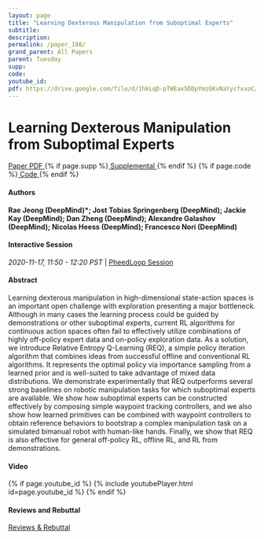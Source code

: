 ```yaml
---
layout: page
title: "Learning Dexterous Manipulation from Suboptimal Experts"
subtitle: 
description:
permalink: /paper_198/
grand_parent: All Papers
parent: Tuesday
supp: 
code: 
youtube_id: 
pdf: https://drive.google.com/file/d/1hkLqD-pTWEax5DDpYmzGKvNaYycfxxoC/view
---
```


# Learning Dexterous Manipulation from Suboptimal Experts

<a href="https://drive.google.com/file/d/1hkLqD-pTWEax5DDpYmzGKvNaYycfxxoC/view" target="_blank" rel="noopener noreferrer" class="btn btn-blue"><i class="fa fa-file-text-o" aria-hidden="true"></i> Paper PDF </a> {% if page.supp %}<a href="" target="_blank" rel="noopener noreferrer" class="btn btn-green"><i class="fa fa-file-text-o" aria-hidden="true"></i> Supplemental </a>{% endif %} {% if page.code %}<a href="" target="_blank" rel="noopener noreferrer" class="btn"><i class="fa fa-github" aria-hidden="true"></i> Code </a>{% endif %} 

#### Authors
**Rae Jeong (DeepMind)*; Jost Tobias Springenberg (DeepMind); Jackie Kay (DeepMind); Dan Zheng (DeepMind); Alexandre Galashov (DeepMind); Nicolas Heess (DeepMind); Francesco Nori (DeepMind)**

#### Interactive Session
<em>2020-11-17, 11:50 - 12:20 PST </em> | <a href="https://pheedloop.com/corl2020/virtual/?page=sessions&section=SESK3BV604XENN4QN" target="_blank" rel="noopener noreferrer"> PheedLoop Session <i class="fa fa-external-link" aria-hidden="true"></i> </a> 

#### Abstract
Learning dexterous manipulation in high-dimensional state-action spaces is an important open challenge with exploration presenting a major bottleneck. Although in many cases the learning process could be guided by demonstrations or other suboptimal experts, current RL algorithms for continuous action spaces often fail to effectively utilize combinations of highly off-policy expert data and on-policy exploration data. As a solution, we introduce Relative Entropy Q-Learning (REQ), a simple policy iteration algorithm that combines ideas from successful offline and conventional RL algorithms. It represents the optimal policy via importance sampling from a learned prior and is well-suited to take advantage of mixed data distributions. We demonstrate experimentally that REQ outperforms several strong baselines on robotic manipulation tasks for which suboptimal experts are available. We show how suboptimal experts can be constructed effectively by composing simple waypoint tracking controllers, and we also show how learned primitives can be combined with waypoint controllers to obtain reference behaviors to bootstrap a complex manipulation task on a simulated bimanual robot with human-like hands. Finally, we show that REQ is also effective for general off-policy RL, offline RL, and RL from demonstrations. 

#### Video
{% if page.youtube_id %}
{% include youtubePlayer.html id=page.youtube_id %}
{% endif %}

#### Reviews and Rebuttal
<a href="https://drive.google.com/file/d/1Am1VysI1ofADsVah8h0uBstQlnRgxt1P/view" target="_blank" rel="noopener noreferrer" class="btn btn-purple"><i class="fa fa-pencil-square-o" aria-hidden="true"></i> Reviews & Rebuttal </a>

